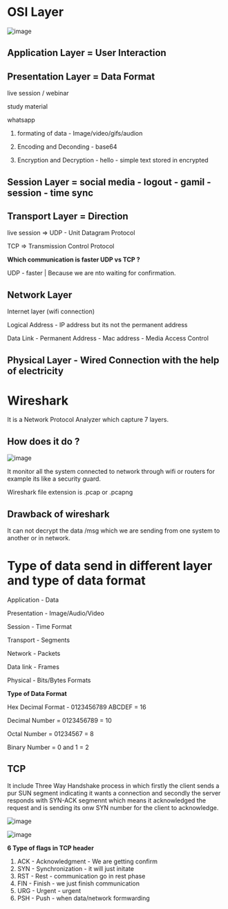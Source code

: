 # OSI Layer

![image](https://user-images.githubusercontent.com/60937657/199601286-4733ffdb-8bbb-406d-ad8d-b55defd4998f.png)

## Application Layer = User Interaction 

## Presentation Layer = Data Format 

live session / webinar 

study material 

whatsapp 

1. formating of data - Image/video/gifs/audion

2. Encoding and Deconding - base64
 
4. Encryption and Decryption - hello - simple text stored in encrypted 

## Session Layer = social media - logout - gamil - session - time sync

## Transport Layer = Direction 

live session => UDP - Unit Datagram Protocol 

TCP => Transmission Control Protocol 

**Which communication is faster UDP vs TCP ?**

UDP - faster | Because we are nto waiting for confirmation.

## Network Layer
 
Internet layer (wifi connection)

Logical Address -  IP address but its not the permanent address 

Data Link - Permanent Address - Mac address - Media Access Control 

## Physical Layer - Wired Connection with the help of electricity 

# Wireshark

It is a Network Protocol Analyzer which capture 7 layers.

## How does it do ?

![image](https://user-images.githubusercontent.com/60937657/198268507-6f843dce-ef26-4b98-bc7f-3903c7377578.png)

It monitor all the system connected to network through wifi or routers for example its like a security guard.

Wireshark file extension is .pcap or .pcapng

## Drawback of wireshark 

It can not decrypt the data /msg which we are sending from one system to another or in network.

# Type of data send in different layer and type of data format

Application - Data

Presentation - Image/Audio/Video

Session - Time Format 

Transport - Segments

Network - Packets 

Data link - Frames

Physical - Bits/Bytes Formats

**Type of Data Format**

Hex Decimal Format - 0123456789 ABCDEF = 16

Decimal Number = 0123456789 = 10

Octal Number = 01234567 = 8

Binary Number = 0 and 1 = 2 

## TCP 

It include Three Way Handshake process in which firstly the client sends a pur SUN segment indicating it wants a connection and secondly the server responds with SYN-ACK segmennt which means it acknowledged the request and is sending its onw SYN number for the client to acknowledge. 

![image](https://user-images.githubusercontent.com/60937657/198494363-9f503f4e-49d9-47e4-8c5a-e6421ee3ef28.png)

![image](https://user-images.githubusercontent.com/60937657/198495072-7e1fcc0d-0376-45d3-abfb-187ab8afbe8b.png)

**6 Type of flags in TCP header**

1. ACK - Acknowledgment -  We are getting confirm 
2. SYN - Synchronization - it will just initate 
3. RST - Rest - communication go in rest phase 
4. FIN - Finish -  we just finish communication 
5. URG - Urgent - urgent 
6. PSH - Push - when data/network formwarding 




